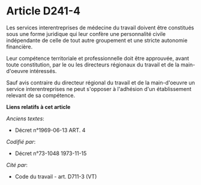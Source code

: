 # Article D241-4

Les services interentreprises de médecine du travail doivent être constitués sous une forme juridique qui leur confère une
personnalité civile indépendante de celle de tout autre groupement et une stricte autonomie financière.

Leur compétence territoriale et professionnelle doit être approuvée, avant toute constitution, par le ou les directeurs
régionaux du travail et de la main-d'oeuvre intéressés.

Sauf avis contraire du directeur régional du travail et de la main-d'oeuvre un service interentreprises ne peut s'opposer à
l'adhésion d'un établissement relevant de sa compétence.

**Liens relatifs à cet article**

_Anciens textes_:

  - Décret n°1969-06-13 ART. 4

_Codifié par_:

  - Décret n°73-1048 1973-11-15

_Cité par_:

  - Code du travail - art. D711-3 (VT)
